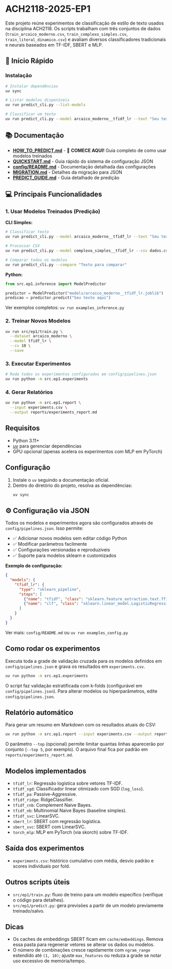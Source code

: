 ACH2118-2025-EP1
=================

Este projeto reúne experimentos de classificação de estilo de texto usados na disciplina ACH2118. Os scripts trabalham com três conjuntos de dados (`train_arcaico_moderno.csv`, `train_complexo_simples.csv`, `train_literal_dinamico.csv`) e avaliam diversos classificadores tradicionais e neurais baseados em TF-IDF, SBERT e MLP.

## 🚀 Início Rápido

### Instalação
```bash
# Instalar dependências
uv sync

# Listar modelos disponíveis
uv run predict_cli.py --list-models

# Classificar um texto
uv run predict_cli.py --model arcaico_moderno__tfidf_lr --text "Seu texto aqui" --proba
```

## 📚 Documentação

- **[HOW_TO_PREDICT.md](HOW_TO_PREDICT.md)** - 🎯 **COMECE AQUI!** Guia completo de como usar modelos treinados
- **[QUICKSTART.md](QUICKSTART.md)** - Guia rápido do sistema de configuração JSON
- **[config/README.md](config/README.md)** - Documentação detalhada das configurações
- **[MIGRATION.md](MIGRATION.md)** - Detalhes da migração para JSON
- **[PREDICT_GUIDE.md](PREDICT_GUIDE.md)** - Guia detalhado de predição

## 💻 Principais Funcionalidades

### 1. Usar Modelos Treinados (Predição)

**CLI Simples:**
```bash
# Classificar texto
uv run predict_cli.py --model arcaico_moderno__tfidf_lr --text "Seu texto"

# Processar CSV
uv run predict_cli.py --model complexo_simples__tfidf_lr --csv dados.csv

# Comparar todos os modelos
uv run predict_cli.py --compare "Texto para comparar"
```

**Python:**
```python
from src.ep1.inference import ModelPredictor

predictor = ModelPredictor("models/arcaico_moderno__tfidf_lr.joblib")
predicao = predictor.predict("Seu texto aqui")
```

Ver exemplos completos: `uv run examples_inference.py`

### 2. Treinar Novos Modelos

```bash
uv run src/ep1/train.py \
  --dataset arcaico_moderno \
  --model tfidf_lr \
  --cv 10 \
  --save
```

### 3. Executar Experimentos

```bash
# Roda todos os experimentos configurados em config/pipelines.json
uv run python -m src.ep1.experiments
```

### 4. Gerar Relatórios

```bash
uv run python -m src.ep1.report \
  --input experiments.csv \
  --output reports/experiments_report.md
```

Requisitos
----------
- Python 3.11+
- [uv](https://docs.astral.sh/uv/) para gerenciar dependências
- GPU opcional (apenas acelera os experimentos com MLP em PyTorch)

Configuração
------------
1. Instale o `uv` seguindo a documentação oficial.
2. Dentro do diretório do projeto, resolva as dependências:
   ```bash
   uv sync
   ```

## ⚙️ Configuração via JSON

Todos os modelos e experimentos agora são configurados através de `config/pipelines.json`. Isso permite:

- ✅ Adicionar novos modelos sem editar código Python
- ✅ Modificar parâmetros facilmente
- ✅ Configurações versionadas e reproduzíveis
- ✅ Suporte para modelos sklearn e customizados

**Exemplo de configuração:**
```json
{
  "models": {
    "tfidf_lr": {
      "type": "sklearn_pipeline",
      "steps": [
        {"name": "tfidf", "class": "sklearn.feature_extraction.text.TfidfVectorizer", "params": {}},
        {"name": "clf", "class": "sklearn.linear_model.LogisticRegression", "params": {"max_iter": 2000}}
      ]
    }
  }
}
```

Ver mais: `config/README.md` ou `uv run examples_config.py`

Como rodar os experimentos
--------------------------
Executa toda a grade de validação cruzada para os modelos definidos em `config/pipelines.json` e grava os resultados em `experiments.csv`.
```bash
uv run python -m src.ep1.experiments
```

O script faz validação estratificada com k-folds (configurável em `config/pipelines.json`). Para alterar modelos ou hiperparâmetros, edite `config/pipelines.json`.

Relatório automático
--------------------
Para gerar um resumo em Markdown com os resultados atuais do CSV:
```bash
uv run python -m src.ep1.report --input experiments.csv --output reports/experiments_report.md
```
O parâmetro `--top` (opcional) permite limitar quantas linhas aparecerão por conjunto (`--top 5`, por exemplo). O arquivo final fica por padrão em `reports/experiments_report.md`.

Modelos implementados
---------------------
- `tfidf_lr`: Regressão logística sobre vetores TF-IDF.
- `tfidf_sgd`: Classificador linear otimizado com SGD (`log_loss`).
- `tfidf_pa`: Passive-Aggressive.
- `tfidf_ridge`: RidgeClassifier.
- `tfidf_cnb`: Complement Naive Bayes.
- `tfidf_nb`: Multinomial Naive Bayes (baseline simples).
- `tfidf_svc`: LinearSVC.
- `sbert_lr`: SBERT com regressão logística.
- `sbert_svc`: SBERT com LinearSVC.
- `torch_mlp`: MLP em PyTorch (via skorch) sobre TF-IDF.

Saída dos experimentos
----------------------
- `experiments.csv`: histórico cumulativo com média, desvio padrão e scores individuais por fold.

Outros scripts úteis
--------------------
- `src/ep1/train.py`: fluxo de treino para um modelo específico (verifique o código para detalhes).
- `src/ep1/predict.py`: gera previsões a partir de um modelo previamente treinado/salvo.

Dicas
-----
- Os caches de embeddings SBERT ficam em `cache/embeddings`. Remova essa pasta para regenerar vetores se alterar os dados ou modelos.
- O número de combinações cresce rapidamente com `ngram_range` estendido até `(1, 10)`; ajuste `max_features` ou reduza a grade se notar uso excessivo de memória/tempo.
